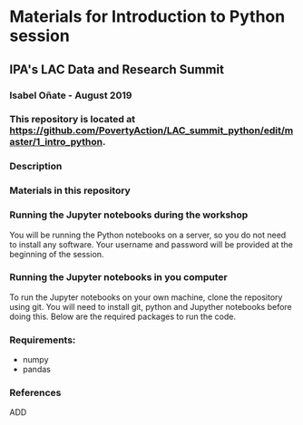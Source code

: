 # Materials for Introduction to Python session
## IPA's LAC Data and Research Summit

### Isabel Oñate - August 2019

### This repository is located at https://github.com/PovertyAction/LAC_summit_python/edit/master/1_intro_python.

### Description

### Materials in this repository


### Running the Jupyter notebooks during the workshop
You will be running the Python notebooks on a server, so you do not need to install any software. Your username
and password will be provided at the beginning of the session.

### Running the Jupyter notebooks in you computer
To run the Jupyter notebooks on your own machine, clone the repository using git. You will need to install
git, python and Jupyther notebooks before doing this. Below are the required packages to run the code.

### Requirements:
 * numpy
 * pandas
 
 ### References 
 ADD
 
